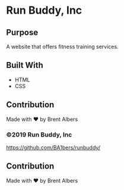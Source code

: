 # Run Buddy, Inc

## Purpose
A website that offers fitness training services.

## Built With
* HTML
* CSS

## Contribution
Made with ❤️ by Brent Albers

### ©️2019 Run Buddy, Inc 
https://github.com/BA1bers/runbuddy/
## Contribution
Made with ❤️ by Brent Albers
